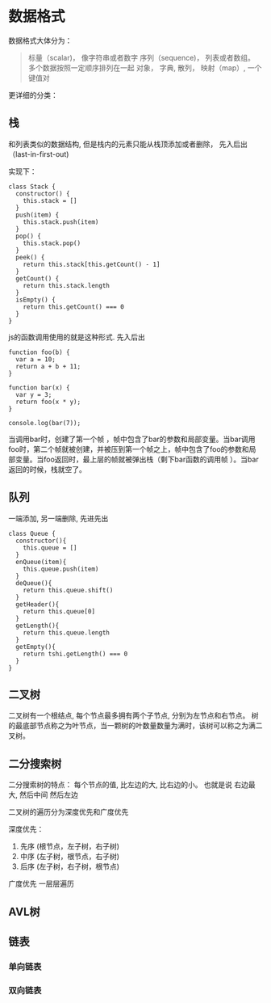 # 数据格式

数据格式大体分为：

> 标量（scalar)， 像字符串或者数字
> 序列（sequence)， 列表或者数组。 多个数据按照一定顺序排列在一起
> 对象， 字典, 散列， 映射（map）,  一个键值对

更详细的分类：

## 栈

和列表类似的数据结构, 但是栈内的元素只能从栈顶添加或者删除， 先入后出（last-in-first-out)

实现下：

```
class Stack {
  constructor() {
    this.stack = []
  }
  push(item) {
    this.stack.push(item)
  }
  pop() {
    this.stack.pop()
  }
  peek() {
    return this.stack[this.getCount() - 1]
  }
  getCount() {
    return this.stack.length
  }
  isEmpty() {
    return this.getCount() === 0
  }
}

```

js的函数调用使用的就是这种形式. 先入后出

```
function foo(b) {
  var a = 10;
  return a + b + 11;
}

function bar(x) {
  var y = 3;
  return foo(x * y);
}

console.log(bar(7));
```

当调用bar时，创建了第一个帧 ，帧中包含了bar的参数和局部变量。当bar调用foo时，第二个帧就被创建，并被压到第一个帧之上，帧中包含了foo的参数和局部变量。当foo返回时，最上层的帧就被弹出栈（剩下bar函数的调用帧 ）。当bar返回的时候，栈就空了。

## 队列

一端添加, 另一端删除, 先进先出

```
class Queue {
  constructor(){
    this.queue = []
  }
  enQueue(item){
    this.queue.push(item)
  }
  deQueue(){
    return this.queue.shift()
  }
  getHeader(){
    return this.queue[0]
  }
  getLength(){
    return this.queue.length
  }
  getEmpty(){
    return tshi.getLength() === 0
  }
}

```

## 二叉树

二叉树有一个根结点, 每个节点最多拥有两个子节点, 分别为左节点和右节点。 树的最底部节点称之为叶节点，当一颗树的叶数量数量为满时，该树可以称之为满二叉树。

## 二分搜索树

二分搜索树的特点： 每个节点的值, 比左边的大, 比右边的小。 也就是说 右边最大, 然后中间 然后左边

二叉树的遍历分为深度优先和广度优先

深度优先：

  1. 先序 (根节点，左子树，右子树)
  2. 中序 (左子树，根节点，右子树)
  3. 后序 (左子树，右子树，根节点)

广度优先  一层层遍历

## AVL树


## 链表

### 单向链表

### 双向链表

